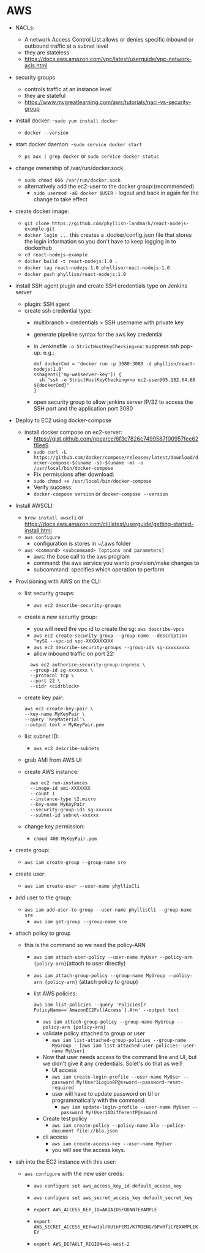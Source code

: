 # AWS

- NACLs:
  - A network Access Control List allows or denies specific inbound or outbound traffic at a subnet level
  - they are stateless
  - <https://docs.aws.amazon.com/vpc/latest/userguide/vpc-network-acls.html>
- security groups
  - controls traffic at an instance level
  - they are stateful
  - <https://www.mygreatlearning.com/aws/tutorials/nacl-vs-security-group>

- install docker:
  -`sudo yum install docker`
  - `docker --version`
- start docker daemon:
  -`sudo service docker start`
  - `ps aux | grep docker` or `sudo service docker status`
- change ownership of /var/run/docker.sock
  - `sudo chmod 666 /var/run/docker.sock`
  - alternatively add the ec2-user to the docker group:(recommended)
    - `sudo usermod -aG docker $USER` - logout and back in again for the change to take effect
- create docker image:
  - `git clone https://github.com/phyllisn-landmark/react-nodejs-example.git`
  - `docker login ...` this creates a .docker/config.json file that stores the login information so you don't have to keep logging in to dockerhub
  - `cd react-nodejs-example`
  - `docker build -t react-nodejs:1.0 .`
  - `docker tag react-nodejs:1.0 phyllisn/react-nodejs:1.0`
  - `docker push phyllisn/react-nodejs:1.0`
- install SSH agent plugin and create SSH credentials type on Jenkins server
  - plugin: SSH agent
  - create ssh credential type:
    - multibranch > credentials > SSH username with private key
    - generate pipeline syntax for the aws key credential
    - in Jenkinsfile `-o StrictHostKeyChecking=no`: suppress ssh pop-up. e.g.:

      ``` Docker command:
      def dockerCmd = 'docker run -p 3080:3080 -d phyllisn/react-nodejs:1.0'
      sshagent(['my-webserver-key']) {
        sh "ssh -o StrictHostKeyChecking=no ec2-user@35.182.64.68 ${dockerCmd}"
      }
      ```

    - open security group to allow jenkins server IP/32 to access the SSH port and the application port 3080
- Deploy to EC2 using docker-compose
  - install docker compose on ec2-server:
    - <https://gist.github.com/npearce/6f3c7826c7499587f00957fee62f8ee9>
    - `sudo curl -L https://github.com/docker/compose/releases/latest/download/docker-compose-$(uname -s)-$(uname -m) -o /usr/local/bin/docker-compose`
    - Fix permissions after download:
    - `sudo chmod +x /usr/local/bin/docker-compose`
    - Verify success:
    - `docker-compose version` or `docker-compose --version`
- Install AWSCLI:
  - `brew install awscli` or <https://docs.aws.amazon.com/cli/latest/userguide/getting-started-install.html>
  - `aws configure`
    - configuration is stores in ~/.aws folder
  - `aws <command> <subcommand> [options and parameters]`
    - aws: the base call to the aws program
    - command: the aws service you wanto provision/make changes to
    - subcommand: specifies which operation to perform

- Provisioning with AWS on the CLI:
  - list security groups:
    - `aws ec2 describe-security-groups`
  - create a new security group:
    - you will need the vpc id to create the sg: `aws describe-vpcs`
    - `aws ec2 create-security-group --group-name --description "mySG --vpc-id vpc-XXXXXXXXXX`
    - `aws ec2 describe-security-groups --group-ids sg-xxxxxxxxx`
    - allow inbound traffic on port 22:

    ``` create security group command:
      aws ec2 authorize-security-group-ingress \
      --group-id sg-xxxxxxx \
      --protocol tcp \
      --port 22 \
      --cidr <cidrblock>
      ```

  - create key pair:

    ``` create key pair command
    aws ec2 create-key-pair \
    --key-name MyKeyPair \
    --query 'KeyMaterial'\
    --output text > MyKeyPair.pem
    ```

  - list subnet ID:
    - `aws ec2 describe-subnets`
  - grab AMI from AWS UI
  - create AWS instance:

    ``` create instance
      aws ec2 run-instances
      --image-id ami-XXXXXXX
      --count 1
      --instance-type t2.micro
      --key-name MyKeyPair
      --security-group-ids sg-xxxxxx
      --subnet-id subnet-xxxxxx
    ```

  - change key permission:
    - `chmod 400 MyKeyPair.pem`

- create group:
  - `aws iam create-group --group-name sre`
- create user:
  - `aws iam create-user --user-name phyllisCli`
- add user to the group:
  - `aws iam add-user-to-group --user-name phyllisCli --group-name sre`
    - `aws iam get-group --group-name sre`
- attach policy to group
  - this is the command so we need the policy-ARN
    - `aws iam attach-user-policy --user-name MyUser --policy-arn {policy-arn}`(attach to user directly)
    - `aws iam attach-group-policy --group-name MyGroup --policy-arn {policy-arn}` (attach policy to group)
    - list AWS policies:

      ``` list IAM policy:
      aws iam list-policies --query 'Policies[?PolicyName==`AmazonEC2FullAccess`].Arn' --output text
      ```

      - `aws iam attach-group-policy --group-name MyGroup --policy-arn {policy-arn}`
      - validate policy attached to group or user
        - `aws iam list-attached-group-policies --group-name MyGroup - [aws iam list-attached-user-policies--user-name MyUser]`
      - Now that user needs access to the command line and UI, but we didn't give it any credentials. Solet's do that as well!
        - UI access
        - `aws iam create-login-profile --user-name MyUser --password My!User1Login8P@ssword--password-reset-required`
        - user will have to update password on UI or programmatically with the command:
          - `aws iam update-login-profile --user-name MyUser --password My!User1ADifferentP@ssword`
      - Create test policy
        - `aws iam create-policy --policy-name bla --policy-document file://bla.json`
      - cli access
        - `aws iam create-access-key --user-name MyUser`
        - you will see the access keys.
- ssh into the EC2 instance with this user:
  - `aws configure` with the new user creds:
    - `aws configure set aws_access_key_id default_access_key`
    - `aws configure set aws_secret_access_key default_secret_key`

    - `export AWS_ACCESS_KEY_ID=AKIAIOSFODNN7EXAMPLE`
    - `export AWS_SECRET_ACCESS_KEY=wJalrXUtnFEMI/K7MDENG/bPxRfiCYEXAMPLEKEY`
    - `export AWS_DEFAULT_REGION=us-west-2`
